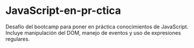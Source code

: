 # JavaScript-en-pr-ctica
Desafío del bootcamp para poner en práctica conocimientos de JavaScript. Incluye manipulación del DOM, manejo de eventos y uso de expresiones regulares.
